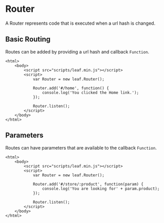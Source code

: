 # Router

A Router represents code that is executed when a url hash is changed.

## Basic Routing

Routes can be added by providing a url hash and callback `Function`.

    <html>
        <body>
            <script src="scripts/leaf.min.js"></script>
            <script>
                var Router = new leaf.Router();

                Router.add('#/home', function() {
                	console.log('You clicked the Home link.');
            	});

            	Router.listen();
            </script>
        </body>
    </html>              

## Parameters

Routes can have parameters that are available to the callback `Function`.

    <html>
        <body>
            <script src="scripts/leaf.min.js"></script>
            <script>
                var Router = new leaf.Router();

                Router.add('#/store/:product', function(param) {
                	console.log('You are looking for' + param.product);
            	});

            	Router.listen();
            </script>
        </body>
    </html>              
